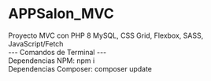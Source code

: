 # APPSalon_MVC
Proyecto MVC con PHP 8 MySQL, CSS Grid, Flexbox, SASS, JavaScript/Fetch
<br>
--- Comandos de Terminal ---
<br>
Dependencias NPM: npm i
<br>
Dependencias Composer: composer update
